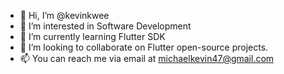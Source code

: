 - 👋 Hi, I’m @kevinkwee
- 👀 I’m interested in Software Development
- 🌱 I’m currently learning Flutter SDK
- 💞️ I’m looking to collaborate on Flutter open-source projects.
- 📫 You can reach me via email at michaelkevin47@gmail.com

<!---
kevinkwee/kevinkwee is a ✨ special ✨ repository because its `README.md` (this file) appears on your GitHub profile.
You can click the Preview link to take a look at your changes.
--->

